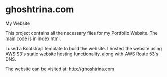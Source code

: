 # ghoshtrina.com
My Website

This project contains all the necessary files for my Portfolio Website. 
The main code is in index.html.

I used a Bootstrap template to build the website. I hosted the website using AWS S3's static website hosting functionality, along with AWS Route 53's DNS. 

The website can be visited at: http://ghoshtrina.com
